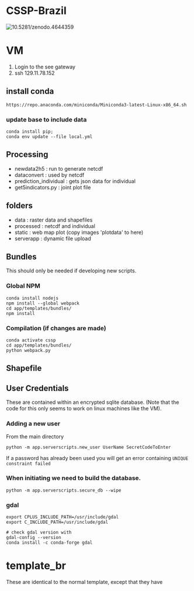 # CSSP-Brazil

<img data-toggle="modal" data-target="[data-modal='10.5281-zenodo.4644359']" src="https://zenodo.org/badge/301839203.svg" alt="10.5281/zenodo.4644359">

# VM 

1. Login to the see gateway
2. ssh 129.11.78.152


## install conda 
```
https://repo.anaconda.com/miniconda/Miniconda3-latest-Linux-x86_64.sh
```

### update base to include data
``` 
conda install pip;
conda env update --file local.yml 

```

## Processing

- newdata2h5 : run to generate netcdf
- dataconvert : used by netcdf
- prediction_individual : gets json data for individual
- get5indicators.py : joint plot file



## folders

- data : raster data and shapefiles
- processed : netcdf and individual 
- static : web map plot (copy images 'plotdata' to here)
- serverapp : dynamic file upload



## Bundles
This should only be needed if developing new scripts.


### Global NPM 
```
conda install nodejs
npm install --global webpack
cd app/templates/bundles/
npm install

```
### Compilation (if changes are made)
```
conda activate cssp
cd app/templates/bundles/
python webpack.py 
```


## Shapefile 



## User Credentials 
These are contained within an encrypted sqlite database. (Note that the code for this only seems to work on linux machines like the VM).


### Adding a new user 
From the main directory
```
python -m app.serverscripts.new_user UserName SecretCodeToEnter
```
If a password has already been used you will get an error containing 
`UNIQUE constraint failed`


### When initiating we need to build the database.
```
python -m app.serverscripts.secure_db --wipe
```

### gdal 
```
export CPLUS_INCLUDE_PATH=/usr/include/gdal
export C_INCLUDE_PATH=/usr/include/gdal

# check gdal version with 
gdal-config --version
conda install -c conda-forge gdal
```



# template_br
These are identical to the normal template, except that they have 
